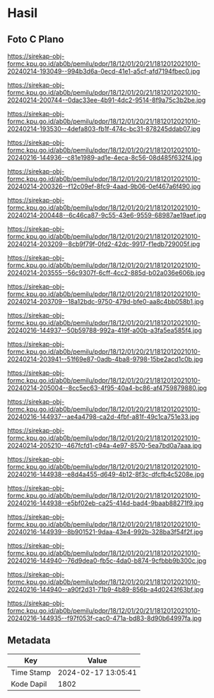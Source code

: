 # Hasil

## Foto C Plano

https://sirekap-obj-formc.kpu.go.id/ab0b/pemilu/pdpr/18/12/01/20/21/1812012021010-20240214-193049--994b3d6a-0ecd-41e1-a5cf-afd7194fbec0.jpg

https://sirekap-obj-formc.kpu.go.id/ab0b/pemilu/pdpr/18/12/01/20/21/1812012021010-20240214-200744--0dac33ee-4b91-4dc2-9514-8f9a75c3b2be.jpg

https://sirekap-obj-formc.kpu.go.id/ab0b/pemilu/pdpr/18/12/01/20/21/1812012021010-20240214-193530--4defa803-fb1f-474c-bc31-878245ddab07.jpg

https://sirekap-obj-formc.kpu.go.id/ab0b/pemilu/pdpr/18/12/01/20/21/1812012021010-20240216-144936--c81e1989-ad1e-4eca-8c56-08d485f632f4.jpg

https://sirekap-obj-formc.kpu.go.id/ab0b/pemilu/pdpr/18/12/01/20/21/1812012021010-20240214-200326--f12c09ef-8fc9-4aad-9b06-0ef467a6f490.jpg

https://sirekap-obj-formc.kpu.go.id/ab0b/pemilu/pdpr/18/12/01/20/21/1812012021010-20240214-200448--6c46ca87-9c55-43e6-9559-68987ae19aef.jpg

https://sirekap-obj-formc.kpu.go.id/ab0b/pemilu/pdpr/18/12/01/20/21/1812012021010-20240214-203209--8cb9f79f-0fd2-42dc-9917-f1edb729005f.jpg

https://sirekap-obj-formc.kpu.go.id/ab0b/pemilu/pdpr/18/12/01/20/21/1812012021010-20240214-203555--56c9307f-6cff-4cc2-885d-b02a036e606b.jpg

https://sirekap-obj-formc.kpu.go.id/ab0b/pemilu/pdpr/18/12/01/20/21/1812012021010-20240214-203709--18a12bdc-9750-479d-bfe0-aa8c4bb058b1.jpg

https://sirekap-obj-formc.kpu.go.id/ab0b/pemilu/pdpr/18/12/01/20/21/1812012021010-20240216-144937--50b59788-992a-419f-a00b-a3fa5ea585f4.jpg

https://sirekap-obj-formc.kpu.go.id/ab0b/pemilu/pdpr/18/12/01/20/21/1812012021010-20240214-203941--51f69e87-0adb-4ba8-9798-15be2acd1c0b.jpg

https://sirekap-obj-formc.kpu.go.id/ab0b/pemilu/pdpr/18/12/01/20/21/1812012021010-20240214-205004--8cc5ec63-4f95-40a4-bc86-af4759879880.jpg

https://sirekap-obj-formc.kpu.go.id/ab0b/pemilu/pdpr/18/12/01/20/21/1812012021010-20240216-144937--ae4a4798-ca2d-4fbf-a81f-49c1ca751e33.jpg

https://sirekap-obj-formc.kpu.go.id/ab0b/pemilu/pdpr/18/12/01/20/21/1812012021010-20240214-205210--467fcfd1-c94a-4e97-8570-5ea7bd0a7aaa.jpg

https://sirekap-obj-formc.kpu.go.id/ab0b/pemilu/pdpr/18/12/01/20/21/1812012021010-20240216-144938--e8d4a455-d649-4b12-8f3c-dfcfb4c5208e.jpg

https://sirekap-obj-formc.kpu.go.id/ab0b/pemilu/pdpr/18/12/01/20/21/1812012021010-20240216-144938--e5bf02eb-ca25-414d-bad4-9baab88271f9.jpg

https://sirekap-obj-formc.kpu.go.id/ab0b/pemilu/pdpr/18/12/01/20/21/1812012021010-20240216-144939--8b901521-9daa-43e4-992b-328ba3f54f2f.jpg

https://sirekap-obj-formc.kpu.go.id/ab0b/pemilu/pdpr/18/12/01/20/21/1812012021010-20240216-144940--76d9dea0-fb5c-4da0-b874-9cfbbb9b300c.jpg

https://sirekap-obj-formc.kpu.go.id/ab0b/pemilu/pdpr/18/12/01/20/21/1812012021010-20240216-144940--a90f2d31-71b9-4b89-856b-a4d0243f63bf.jpg

https://sirekap-obj-formc.kpu.go.id/ab0b/pemilu/pdpr/18/12/01/20/21/1812012021010-20240216-144935--f97f053f-cac0-471a-bd83-8d90b64997fa.jpg


## Metadata

| Key        | Value               |
| ---------- | ------------------- |
| Time Stamp | 2024-02-17 13:05:41 |
| Kode Dapil | 1802                |



